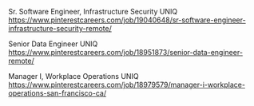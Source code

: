 Sr. Software Engineer, Infrastructure Security UNIQ https://www.pinterestcareers.com/job/19040648/sr-software-engineer-infrastructure-security-remote/

Senior Data Engineer UNIQ https://www.pinterestcareers.com/job/18951873/senior-data-engineer-remote/

Manager I, Workplace Operations UNIQ https://www.pinterestcareers.com/job/18979579/manager-i-workplace-operations-san-francisco-ca/

